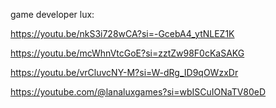 game developer lux:


https://youtu.be/nkS3i728wCA?si=-GcebA4_ytNLEZ1K


https://youtu.be/mcWhnVtcGoE?si=zztZw98F0cKaSAKG



https://youtu.be/vrCluvcNY-M?si=W-dRg_ID9qOWzxDr









https://youtube.com/@lanaluxgames?si=wbISCuIONaTV80eD
